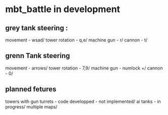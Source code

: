 # mbt_battle in development
## grey tank steering :
movement - wsad/
tower rotation - q,e/
machine gun - r/
cannon - t/
## grenn Tank steering
movement - arrows/
tower rotation - 7,9/
machine gun - numlock +/
cannon - 0/
## planned fetures
towers with gun turrets - code developped - not implemented/
ai tanks - in progress/
multiple maps/
